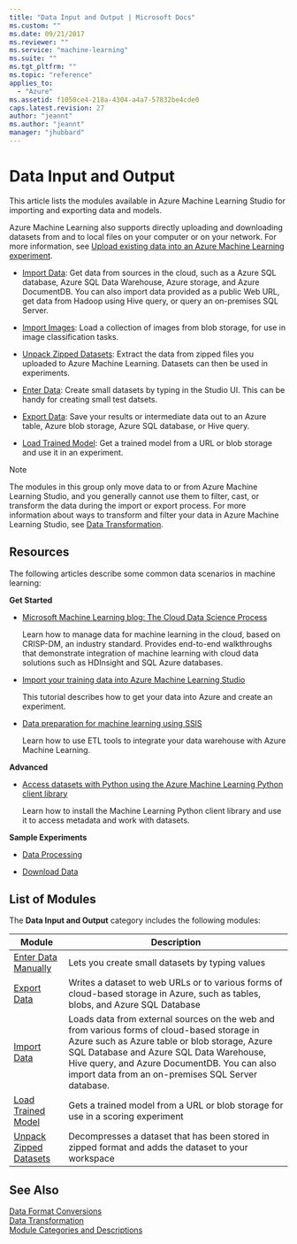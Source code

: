 ```yaml
---
title: "Data Input and Output | Microsoft Docs"
ms.custom: ""
ms.date: 09/21/2017
ms.reviewer: ""
ms.service: "machine-learning"
ms.suite: ""
ms.tgt_pltfrm: ""
ms.topic: "reference"
applies_to: 
  - "Azure"
ms.assetid: f1050ce4-218a-4304-a4a7-57832be4cde0
caps.latest.revision: 27
author: "jeannt"
ms.author: "jeannt"
manager: "jhubbard"
---
```

# Data Input and Output
This article lists the modules available in Azure Machine Learning Studio for importing and exporting data and models.  

 Azure Machine Learning also supports directly uploading and downloading datasets from and to local files on your computer or on your network. For more information, see [Upload existing data into an Azure Machine Learning experiment](http://azure.microsoft.com/documentation/articles/machine-learning-walkthrough-2-upload-data/).  
 
- [Import Data](import-data.md): Get data from sources in the cloud, such as a Azure SQL database, Azure SQL Data Warehouse, Azure storage, and Azure DocumentDB. You can also import data provided as a public Web URL, get data from Hadoop using Hive query, or query an on-premises SQL Server.
  
- [Import Images](import-images.md): Load a collection of images from blob storage, for use in image classification tasks.

- [Unpack Zipped Datasets](unpack-zipped-datasets.md): Extract the data from zipped files you uploaded to Azure Machine Learning. Datasets can then be used in experiments.

- [Enter Data](enter-data-manually.md): Create small datasets by typing in the Studio UI. This can be handy for creating small test datsets.
  
- [Export Data](export-data.md): Save your results or intermediate data out to an Azure table, Azure blob storage, Azure SQL database, or Hive query.  

- [Load Trained Model](load-trained-model.md): Get a trained model from a URL or blob storage and use it in an experiment.
    
> [!NOTE]
>  The modules in this group only move data to or from Azure Machine Learning Studio, and you generally cannot use them to filter, cast, or transform the data during the import or export process. For more information about ways to transform and filter your data in Azure Machine Learning Studio, see [Data Transformation](data-transformation.md).  
  
## Resources  

The following articles describe some common data scenarios in machine learning:  
  
 **Get Started**  
  
-   [Microsoft Machine Learning blog: The Cloud Data Science Process](http://blogs.technet.com/b/machinelearning/archive/2015/04/15/the-cloud-data-science-process.aspx)  
  
     Learn how to manage data for machine learning in the cloud, based on CRISP-DM, an industry standard. Provides end-to-end walkthroughs that demonstrate integration of machine learning with cloud data solutions such as HDInsight and SQL Azure databases.  
  
-   [Import your training data into Azure Machine Learning Studio](https://docs.microsoft.com/azure/machine-learning/machine-learning-data-science-import-data)  
  
     This tutorial describes how to get your data into Azure and create an experiment.  
  
-   [Data preparation for machine learning using SSIS](http://blogs.msdn.com/b/ssis/archive/2015/06/25/data-preparation-for-azure-machine-learning-using-ssis.aspx)  
  
     Learn how to use ETL tools to integrate your data warehouse with Azure Machine Learning.  
  
 **Advanced**  
  
-   [Access datasets with Python using the Azure Machine Learning Python client library](https://docs.microsoft.com/azure/machine-learning/machine-learning-python-data-access)  
  
     Learn how to install the Machine Learning Python client library and use it to access metadata and work with datasets.  
  
 **Sample Experiments**  
  
-   [Data Processing](http://go.microsoft.com/fwlink/?LinkId=525733)  
  
-   [Download Data](http://go.microsoft.com/fwlink/?LinkId=525938)  
  
##  <a name="modules"></a> List of Modules  
 The **Data Input and Output** category includes the following modules:  
  
|Module|Description|  
|------------|-----------------|  
|[Enter Data Manually](enter-data-manually.md)|Lets you create small datasets by typing values|  
|[Export Data](export-data.md)|Writes a dataset to web URLs or to various forms of cloud-based storage in Azure, such as tables, blobs, and Azure SQL Database|  
|[Import Data](import-data.md)|Loads data from external sources on the web and from various forms of cloud-based storage in Azure such as Azure table or blob storage, Azure SQL Database and Azure SQL Data Warehouse, Hive query, and Azure DocumentDB. You can also import data from an on-premises SQL Server database.|   
|[Load Trained Model](load-trained-model.md)|Gets a trained model from a URL or blob storage for use in a scoring experiment|  
|[Unpack Zipped Datasets](unpack-zipped-datasets.md)|Decompresses a dataset that has been stored in zipped format and adds the dataset to your workspace|  
  
## See Also
  
[Data Format Conversions](data-format-conversions.md)   
 [Data Transformation](data-transformation.md)   
 [Module Categories and Descriptions](machine-learning-module-descriptions.md)